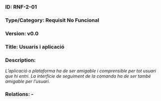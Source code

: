 ### ID: RNF-2-01
### Type/Category: Requisit No Funcional
### Version: v0.0
### Title: Usuaris i aplicació
### Description:
_L’aplicació o plataforma ha de ser amigable i comprensible per tot usuari que hi entri. La interfície de seguiment de la comanda ha de ser també amigable per l’usuari._
### Relations: -
